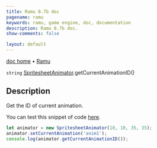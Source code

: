 ```yaml
---
title: Ramu 0.7b doc
pagename: ramu
keywords: ramu, game engine, doc, documentation
description: Ramu 0.7b doc.
show-comments: false

layout: default
---
```

[doc home](home) &#8226; [Ramu](../)  

``string`` [SpritesheetAnimator](SpritesheetAnimator).getCurrentAnimationID()   

## Description
Get the ID of current animation.

You can test this snippet of code [here](https://hermespasser.github.io/p/ramu/tryramu/?let%20anim%20=%20new%20SpritesheetAnimation(new%20Image(),%2010,%2010,%2035,%2035);%0Aanim.addFrame(%5Bnew%20Rect(43,%2052,%2035,%2035)%5D);%0A%0Alet%20animator%20=%20new%20SpritesheetAnimator(10,%2010,%2035,%2035);%0Aanimator.addAnimation(%27anim1%27,%20anim);%0Aanimator.setCurrentAnimation(%27anim1%27);%0Aconsole.log(animator.getCurrentAnimationID());%0A%0ARamu.init();).
```javascript
let animator = new SpritesheetAnimator(10, 10, 35, 35);
animator.setCurrentAnimation('anim1');
console.log(animator.getCurrentAnimationID());
``` 
